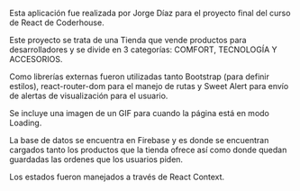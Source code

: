 Esta aplicación fue realizada por Jorge Díaz para el proyecto final del curso
de React de Coderhouse.

Este proyecto se trata de una Tienda que vende productos para desarrolladores y
se divide en 3 categorías: COMFORT, TECNOLOGÍA Y ACCESORIOS.

Como librerías externas fueron utilizadas tanto Bootstrap (para definir estilos),
react-router-dom para el manejo de rutas y Sweet Alert para envío de alertas
de visualización para el usuario.

Se incluye una imagen de un GIF para cuando la página está en modo Loading.

La base de datos se encuentra en Firebase y es donde se encuentran cargados
tanto los productos que la tienda ofrece así como donde quedan guardadas
las ordenes que los usuarios piden.

Los estados fueron manejados a través de React Context.
